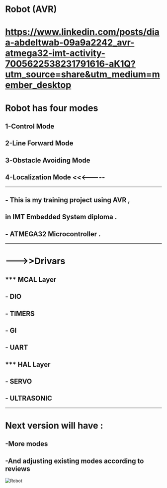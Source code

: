 # Robot (AVR)
# https://www.linkedin.com/posts/diaa-abdeltwab-09a9a2242_avr-atmega32-imt-activity-7005622538231791616-aK1Q?utm_source=share&utm_medium=member_desktop
# Robot has four modes
## 1-Control Mode
## 2-Line Forward Mode
## 3-Obstacle Avoiding Mode
## 4-Localization Mode      <<<-----
----------------------------------------------------------------------
## - This is my training project using AVR ,
## in IMT Embedded System diploma .
## - ATMEGA32 Microcontroller .
----------------------------------------------------------------------
# --->>Drivars
## ***  MCAL Layer 
## - DIO
## - TIMERS
## - GI
## - UART
## ***  HAL Layer
## - SERVO
## - ULTRASONIC
-----------------------------------------------------------------------
# Next version will have :
## -More modes 
## -And adjusting existing modes according to reviews
![Robot](https://user-images.githubusercontent.com/78168331/205703245-69bf00c2-d496-48de-85f7-3e5779321b09.png)

